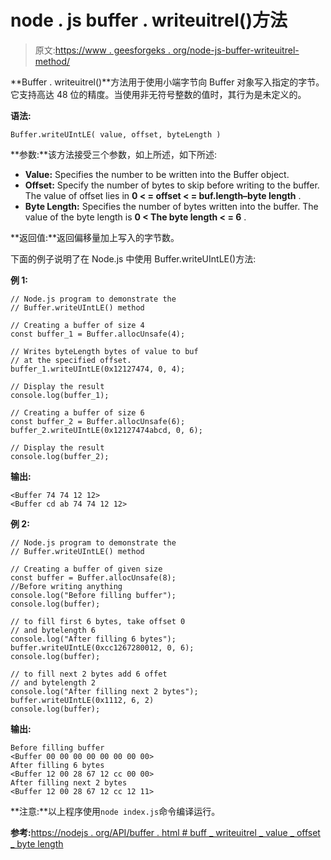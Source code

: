 # node . js buffer . writeuitrel()方法

> 原文:[https://www . geesforgeks . org/node-js-buffer-writeuitrel-method/](https://www.geeksforgeeks.org/node-js-buffer-writeuintle-method/)

**Buffer . writeuitrel()**方法用于使用小端字节向 Buffer 对象写入指定的字节。它支持高达 48 位的精度。当使用非无符号整数的值时，其行为是未定义的。

**语法:**

```
Buffer.writeUIntLE( value, offset, byteLength )
```

**参数:**该方法接受三个参数，如上所述，如下所述:

*   **Value:** Specifies the number to be written into the Buffer object.
*   **Offset:** Specify the number of bytes to skip before writing to the buffer. The value of offset lies in **0 < = offset < = buf.length–byte length** .
*   **Byte Length:** Specifies the number of bytes written into the buffer. The value of the byte length is **0 < The byte length < = 6** .

**返回值:**返回偏移量加上写入的字节数。

下面的例子说明了在 Node.js 中使用 Buffer.writeUIntLE()方法:

**例 1:**

```
// Node.js program to demonstrate the  
// Buffer.writeUIntLE() method 

// Creating a buffer of size 4 
const buffer_1 = Buffer.allocUnsafe(4);

// Writes byteLength bytes of value to buf
// at the specified offset.
buffer_1.writeUIntLE(0x12127474, 0, 4);

// Display the result 
console.log(buffer_1);

// Creating a buffer of size 6
const buffer_2 = Buffer.allocUnsafe(6);
buffer_2.writeUIntLE(0x12127474abcd, 0, 6);

// Display the result 
console.log(buffer_2);
```

**输出:**

```
<Buffer 74 74 12 12>
<Buffer cd ab 74 74 12 12>

```

**例 2:**

```
// Node.js program to demonstrate the  
// Buffer.writeUIntLE() method 

// Creating a buffer of given size 
const buffer = Buffer.allocUnsafe(8);
//Before writing anything
console.log("Before filling buffer");
console.log(buffer);

// to fill first 6 bytes, take offset 0
// and bytelength 6
console.log("After filling 6 bytes");
buffer.writeUIntLE(0xcc1267280012, 0, 6);
console.log(buffer);

// to fill next 2 bytes add 6 offet
// and bytelength 2
console.log("After filling next 2 bytes");
buffer.writeUIntLE(0x1112, 6, 2)
console.log(buffer);
```

**输出:**

```
Before filling buffer
<Buffer 00 00 00 00 00 00 00 00>
After filling 6 bytes
<Buffer 12 00 28 67 12 cc 00 00>
After filling next 2 bytes
<Buffer 12 00 28 67 12 cc 12 11>

```

**注意:**以上程序使用`node index.js`命令编译运行。

**参考:**[https://nodejs . org/API/buffer . html # buff _ writeuitrel _ value _ offset _ byte length](https://nodejs.org/api/buffer.html#buffer_buf_writeuintle_value_offset_bytelength)